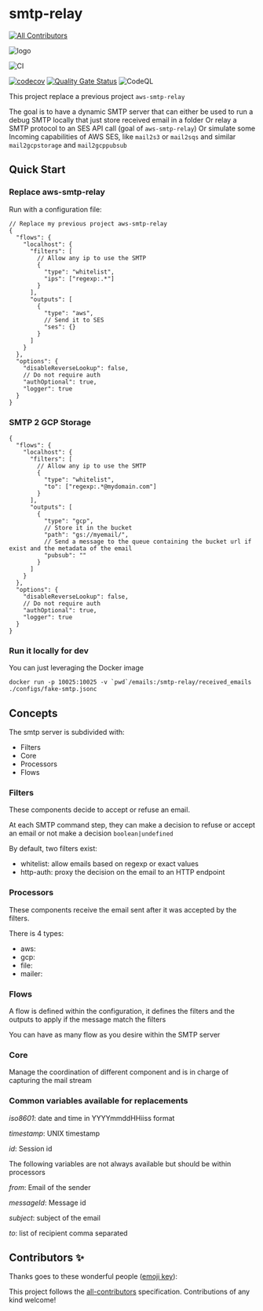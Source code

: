 # smtp-relay
<!-- ALL-CONTRIBUTORS-BADGE:START - Do not remove or modify this section -->
[![All Contributors](https://img.shields.io/badge/all_contributors-0-orange.svg?style=flat-square)](#contributors-)
<!-- ALL-CONTRIBUTORS-BADGE:END -->

![logo](https://raw.githubusercontent.com/loopingz/aws-smtp-relay/master/docs/aws-smtp-relay-logo.png)

![CI](https://github.com/loopingz/smtp-relay/workflows/CI/badge.svg)

[![codecov](https://codecov.io/gh/loopingz/smtp-relay/branch/main/graph/badge.svg?token=8BR86VbkKf)](https://codecov.io/gh/loopingz/smtp-relay)
[![Quality Gate Status](https://sonarcloud.io/api/project_badges/measure?project=loopingz_smtp-relay&metric=alert_status)](https://sonarcloud.io/summary/new_code?id=loopingz_smtp-relay)
![CodeQL](https://github.com/loopingz/smtp-relay/workflows/CodeQL/badge.svg)

This project replace a previous project `aws-smtp-relay`

The goal is to have a dynamic SMTP server that can either be used to run a debug SMTP locally that just store received email in a folder
Or relay a SMTP protocol to an SES API call (goal of `aws-smtp-relay`)
Or simulate some Incoming capabilities of AWS SES, like `mail2s3` or `mail2sqs` and similar `mail2gcpstorage` and `mail2gcppubsub`

## Quick Start

### Replace aws-smtp-relay

Run with a configuration file:

```
// Replace my previous project aws-smtp-relay
{
  "flows": {
    "localhost": {
      "filters": [
        // Allow any ip to use the SMTP
        {
          "type": "whitelist",
          "ips": ["regexp:.*"]
        }
      ],
      "outputs": [
        {
          "type": "aws",
          // Send it to SES
          "ses": {}
        }
      ]
    }
  },
  "options": {
    "disableReverseLookup": false,
    // Do not require auth
    "authOptional": true,
    "logger": true
  }
}
```

### SMTP 2 GCP Storage

```
{
  "flows": {
    "localhost": {
      "filters": [
        // Allow any ip to use the SMTP
        {
          "type": "whitelist",
          "to": ["regexp:.*@mydomain.com"]
        }
      ],
      "outputs": [
        {
          "type": "gcp",
          // Store it in the bucket
          "path": "gs://myemail/",
          // Send a message to the queue containing the bucket url if exist and the metadata of the email
          "pubsub": ""
        }
      ]
    }
  },
  "options": {
    "disableReverseLookup": false,
    // Do not require auth
    "authOptional": true,
    "logger": true
  }
}
```

### Run it locally for dev

You can just leveraging the Docker image

```
docker run -p 10025:10025 -v `pwd`/emails:/smtp-relay/received_emails ./configs/fake-smtp.jsonc
```

## Concepts

The smtp server is subdivided with:

- Filters
- Core
- Processors
- Flows

### Filters

These components decide to accept or refuse an email.

At each SMTP command step, they can make a decision to refuse or accept an email or not make a decision `boolean|undefined`

By default, two filters exist:

- whitelist: allow emails based on regexp or exact values
- http-auth: proxy the decision on the email to an HTTP endpoint

### Processors

These components receive the email sent after it was accepted by the filters.

There is 4 types:

- aws:
- gcp:
- file:
- mailer:

### Flows

A flow is defined within the configuration, it defines the filters and the outputs to apply if the message match the filters

You can have as many flow as you desire within the SMTP server

### Core

Manage the coordination of different component and is in charge of capturing the mail stream

### Common variables available for replacements

_iso8601_: date and time in YYYYmmddHHiiss format

_timestamp_: UNIX timestamp

_id_: Session id

The following variables are not always available but should be within processors

_from_: Email of the sender

_messageId_: Message id

_subject_: subject of the email

_to_: list of recipient comma separated

## Contributors ✨

Thanks goes to these wonderful people ([emoji key](https://allcontributors.org/docs/en/emoji-key)):

<!-- ALL-CONTRIBUTORS-LIST:START - Do not remove or modify this section -->
<!-- prettier-ignore-start -->
<!-- markdownlint-disable -->
<!-- markdownlint-restore -->
<!-- prettier-ignore-end -->
<!-- ALL-CONTRIBUTORS-LIST:END -->

This project follows the [all-contributors](https://github.com/all-contributors/all-contributors) specification. Contributions of any kind welcome!
